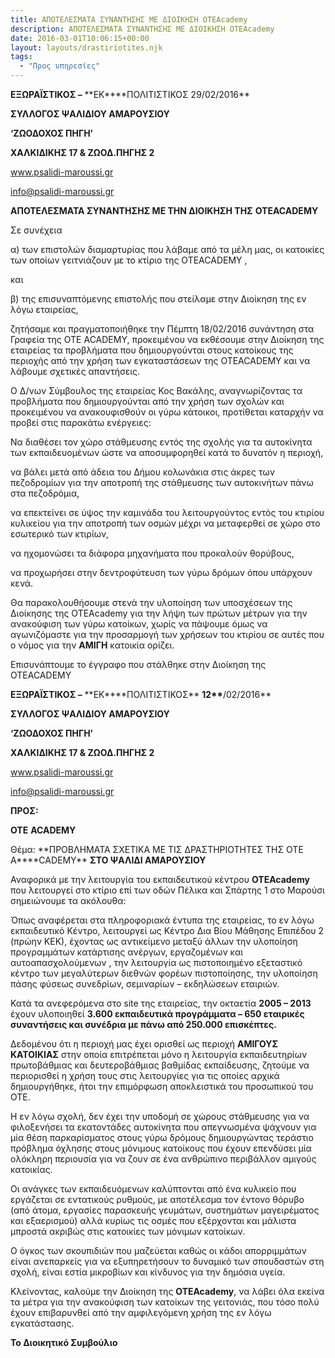 ```yaml
---
title: ΑΠΟΤΕΛΕΣΜΑΤΑ ΣΥΝΑΝΤΗΣΗΣ ΜΕ ΔΙΟΙΚΗΣΗ ΟΤΕΑcademy
description: ΑΠΟΤΕΛΕΣΜΑΤΑ ΣΥΝΑΝΤΗΣΗΣ ΜΕ ΔΙΟΙΚΗΣΗ ΟΤΕΑcademy
date: 2016-03-01T10:06:15+00:00
layout: layouts/drastiriotites.njk
tags:
  - "Προς υπηρεσίες"
---
```


<!-- excerpt -->

**ΕΞΩΡΑΪΣΤΙΚΟΣ –** **EK\*\***ΠΟΛΙΤΙΣΤΙΚΟΣ 29/02/2016\*\*

**ΣΥΛΛΟΓΟΣ ΨΑΛΙΔΙΟΥ ΑΜΑΡΟΥΣΙΟΥ**

**‘ΖΩΟΔΟΧΟΣ ΠΗΓΗ’**

**ΧΑΛΚΙΔΙΚΗΣ 17 &amp; ΖΩΟΔ.ΠΗΓΗΣ 2**

www.psalidi-maroussi.gr

<info@psalidi-maroussi.gr>

**ΑΠΟΤΕΛΕΣΜΑΤΑ ΣΥΝΑΝΤΗΣΗΣ ΜΕ ΤΗΝ ΔΙΟΙΚΗΣΗ ΤΗΣ** **OTEACADEMY**

Σε συνέχεια

α) των επιστολών διαμαρτυρίας που λάβαμε από τα μέλη μας, οι κατοικίες των οποίων γειτνιάζουν με το κτίριο της ΟΤΕACADEMY ,

και

β) της επισυναπτόμενης επιστολής που στείλαμε στην Διοίκηση της εν λόγω εταιρείας,

ζητήσαμε και πραγματοποιήθηκε την Πέμπτη 18/02/2016 συνάντηση στα Γραφεία της ΟΤΕ ACADEMY, προκειμένου να εκθέσουμε στην Διοίκηση της εταιρείας τα προβλήματα που δημιουργούνται στους κατοίκους της περιοχής από την χρήση των εγκαταστάσεων της ΟΤΕACADEMY και να λάβουμε σχετικές απαντήσεις.

Ο Δ/νων Σύμβουλος της εταιρείας Κος Βακάλης, αναγνωρίζοντας τα προβλήματα που δημιουργούνται από την χρήση των σχολών και προκειμένου να ανακουφισθούν οι γύρω κάτοικοι, προτίθεται καταρχήν να προβεί στις παρακάτω ενέργειες:

Να διαθέσει τον χώρο στάθμευσης εντός της σχολής για τα αυτοκίνητα των εκπαιδευομένων ώστε να αποσυμφορηθεί κατά το δυνατόν η περιοχή,

να βάλει μετά από άδεια του Δήμου κολωνάκια στις άκρες των πεζοδρομίων για την αποτροπή της στάθμευσης των αυτοκινήτων πάνω στα πεζοδρόμια,

να επεκτείνει σε ύψος την καμινάδα του λειτουργούντος εντός του κτιρίου κυλικείου για την αποτροπή των οσμών μέχρι να μεταφερθεί σε χώρο στο εσωτερικό των κτιρίων,

να ηχομονώσει τα διάφορα μηχανήματα που προκαλούν θορύβους,

να προχωρήσει στην δεντροφύτευση των γύρω δρόμων όπου υπάρχουν κενά.

Θα παρακολουθήσουμε στενά την υλοποίηση των υποσχέσεων της Διοίκησης της OTEAcademy για την λήψη των πρώτων μέτρων για την ανακούφιση των γύρω κατοίκων, χωρίς να πάψουμε όμως να αγωνιζόμαστε για την προσαρμογή των χρήσεων του κτιρίου σε αυτές που ο νόμος για την **ΑΜΙΓΗ** κατοικία ορίζει.

Επισυνάπτουμε το έγγραφο που στάλθηκε στην Διοίκηση της ΟΤΕACADEMY

**ΕΞΩΡΑΪΣΤΙΚΟΣ –** **EK\*\***ΠΟΛΙΤΙΣΤΙΚΟΣ\*\* **12\*\***/02/2016\*\*

**ΣΥΛΛΟΓΟΣ ΨΑΛΙΔΙΟΥ ΑΜΑΡΟΥΣΙΟΥ**

**‘ΖΩΟΔΟΧΟΣ ΠΗΓΗ’**

**ΧΑΛΚΙΔΙΚΗΣ 17 &amp; ΖΩΟΔ.ΠΗΓΗΣ 2**

www.psalidi-maroussi.gr

<info@psalidi-maroussi.gr>

**ΠΡΟΣ:**

**OTE** **ACADEMY**

Θέμα: **ΠΡΟΒΛΗΜΑΤΑ ΣΧΕΤΙΚΑ ΜΕ ΤΙΣ ΔΡΑΣΤΗΡΙΟΤΗΤΕΣ ΤΗΣ ΟΤΕ Α\*\***CADEMY\*\* **ΣΤΟ ΨΑΛΙΔΙ ΑΜΑΡΟΥΣΙΟΥ**

Αναφορικά με την λειτουργία του εκπαιδευτικού κέντρου **OTEAcademy** που λειτουργεί στο κτίριο επί των οδών Πέλικα και Σπάρτης 1 στο Μαρούσι σημειώνουμε τα ακόλουθα:

Όπως αναφέρεται στα πληροφοριακά έντυπα της εταιρείας, το εν λόγω εκπαιδευτικό Κέντρο, λειτουργεί ως Κέντρο Δια Βίου Μάθησης Επιπέδου 2 (πρώην ΚΕΚ), έχοντας ως αντικείμενο μεταξύ άλλων την υλοποίηση προγραμμάτων κατάρτισης ανέργων, εργαζομένων και αυτοαπασχολούμενων , την λειτουργία ως πιστοποιημένο εξεταστικό κέντρο των μεγαλύτερων διεθνών φορέων πιστοποίησης, την υλοποίηση πάσης φύσεως συνεδρίων, σεμιναρίων – εκδηλώσεων εταιριών.

Κατά τα ανεφερόμενα στο site της εταιρείας, την οκταετία **2005 – 2013** έχουν υλοποιηθεί **3.600 εκπαιδευτικά προγράμματα – 650 εταιρικές συναντήσεις και συνέδρια με πάνω από 250.000 επισκέπτες.**

Δεδομένου ότι η περιοχή μας έχει ορισθεί ως περιοχή **ΑΜΙΓΟΥΣ ΚΑΤΟΙΚΙΑΣ** στην οποία επιτρέπεται μόνο η λειτουργία εκπαιδευτηρίων πρωτοβάθμιας και δευτεροβάθμιας βαθμίδας εκπαίδευσης, ζητούμε να περιορισθεί η χρήση τους στις λειτουργίες για τις οποίες αρχικά δημιουργήθηκε, ήτοι την επιμόρφωση αποκλειστικά του προσωπικού του ΟΤΕ.

Η εν λόγω σχολή, δεν έχει την υποδομή σε χώρους στάθμευσης για να φιλοξενήσει τα εκατοντάδες αυτοκίνητα που απεγνωσμένα ψάχνουν για μία θέση παρκαρίσματος στους γύρω δρόμους δημιουργώντας τεράστιο πρόβλημα όχλησης στους μόνιμους κατοίκους που έχουν επενδύσει μία ολόκληρη περιουσία για να ζουν σε ένα ανθρώπινο περιβάλλον αμιγούς κατοικίας.

Οι ανάγκες των εκπαιδευόμενων καλύπτονται από ένα κυλικείο που εργάζεται σε εντατικούς ρυθμούς, με αποτέλεσμα τον έντονο θόρυβο (από άτομα, εργασίες παρασκευής γευμάτων, συστημάτων μαγειρέματος και εξαερισμού) αλλά κυρίως τις οσμές που εξέρχονται και μάλιστα μπροστά ακριβώς στις κατοικίες των μόνιμων κατοίκων.

Ο όγκος των σκουπιδιών που μαζεύεται καθώς οι κάδοι απορριμμάτων είναι ανεπαρκείς για να εξυπηρετήσουν το δυναμικό των σπουδαστών στη σχολή, είναι εστία μικροβίων και κίνδυνος για την δημόσια υγεία.

Κλείνοντας, καλούμε την Διοίκηση της **OTEAcademy**, να λάβει όλα εκείνα τα μέτρα για την ανακούφιση των κατοίκων της γειτονιάς, που τόσο πολύ έχουν επιβαρυνθεί από την αμφιλεγόμενη χρήση της εν λόγω εγκατάστασης.

**Το Διοικητικό Συμβούλιο**
